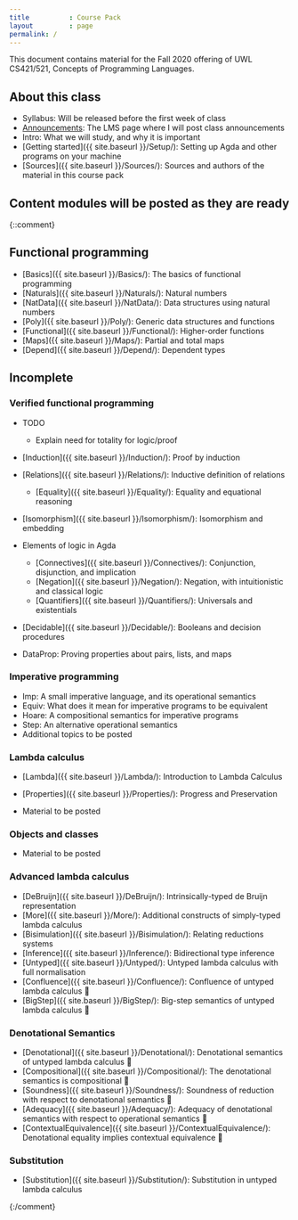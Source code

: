 ```yaml
---
title          : Course Pack
layout         : page
permalink: /
---
```


This document contains material for the Fall 2020 offering of UWL
CS421/521, Concepts of Programming Languages.

## About this class

  - Syllabus: Will be released before the first week of class
  - [Announcements](https://uwlac.instructure.com/courses/334351/pages/announcements?module_item_id=6031626):
    The LMS page where I will post class announcements
  - Intro: What we will study, and why it is important 
  - [Getting started]({{ site.baseurl }}/Setup/): Setting up Agda and
    other programs on your machine
  - [Sources]({{ site.baseurl }}/Sources/): Sources and authors of the
    material in this course pack

## Content modules will be posted as they are ready

{::comment}

## Functional programming

  - [Basics]({{ site.baseurl }}/Basics/): The basics of functional
    programming
  - [Naturals]({{ site.baseurl }}/Naturals/): Natural numbers
  - [NatData]({{ site.baseurl }}/NatData/): Data structures using
    natural numbers
  - [Poly]({{ site.baseurl }}/Poly/): Generic data structures and functions
  - [Functional]({{ site.baseurl }}/Functional/): Higher-order functions
  - [Maps]({{ site.baseurl }}/Maps/): Partial and total maps
  - [Depend]({{ site.baseurl }}/Depend/): Dependent types

## Incomplete

### Verified functional programming

  - TODO
    - Explain need for totality for logic/proof
  - [Induction]({{ site.baseurl }}/Induction/): Proof by induction
  - [Relations]({{ site.baseurl }}/Relations/): Inductive definition of relations
    - [Equality]({{ site.baseurl }}/Equality/): Equality and equational reasoning

  - [Isomorphism]({{ site.baseurl }}/Isomorphism/): Isomorphism and embedding

  - Elements of logic in Agda
    - [Connectives]({{ site.baseurl }}/Connectives/): Conjunction, disjunction, and implication
    - [Negation]({{ site.baseurl }}/Negation/): Negation, with intuitionistic and classical logic
    - [Quantifiers]({{ site.baseurl }}/Quantifiers/): Universals and existentials
  - [Decidable]({{ site.baseurl }}/Decidable/): Booleans and decision procedures
  - DataProp: Proving properties about pairs, lists, and maps

### Imperative programming
  - Imp: A small imperative language, and its operational semantics
  - Equiv: What does it mean for imperative programs to be equivalent
  - Hoare: A compositional semantics for imperative programs
  - Step: An alternative operational semantics
  - Additional topics to be posted

### Lambda calculus

  - [Lambda]({{ site.baseurl }}/Lambda/): Introduction to Lambda Calculus
  - [Properties]({{ site.baseurl }}/Properties/): Progress and Preservation

- Material to be posted

### Objects and classes
  - Material to be posted

### Advanced lambda calculus

  - [DeBruijn]({{ site.baseurl }}/DeBruijn/): Intrinsically-typed de Bruijn representation
  - [More]({{ site.baseurl }}/More/): Additional constructs of simply-typed lambda calculus
  - [Bisimulation]({{ site.baseurl }}/Bisimulation/): Relating reductions systems
  - [Inference]({{ site.baseurl }}/Inference/): Bidirectional type inference
  - [Untyped]({{ site.baseurl }}/Untyped/): Untyped lambda calculus with full normalisation
  - [Confluence]({{ site.baseurl }}/Confluence/): Confluence of untyped lambda calculus 🚧
  - [BigStep]({{ site.baseurl }}/BigStep/): Big-step semantics of untyped lambda calculus 🚧

### Denotational Semantics

  - [Denotational]({{ site.baseurl }}/Denotational/): Denotational semantics of untyped lambda calculus 🚧
  - [Compositional]({{ site.baseurl }}/Compositional/): The denotational semantics is compositional 🚧
  - [Soundness]({{ site.baseurl }}/Soundness/): Soundness of reduction with respect to denotational semantics 🚧
  - [Adequacy]({{ site.baseurl }}/Adequacy/): Adequacy of denotational semantics with respect to operational semantics 🚧
  - [ContextualEquivalence]({{ site.baseurl }}/ContextualEquivalence/): Denotational equality implies contextual equivalence 🚧

### Substitution

  - [Substitution]({{ site.baseurl }}/Substitution/): Substitution in untyped lambda calculus

{:/comment}
